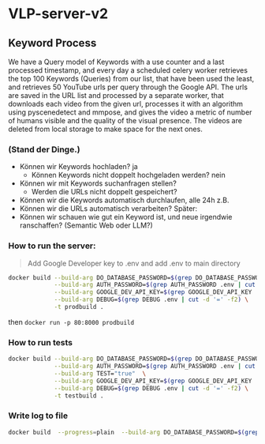 # VLP-server-v2

## Keyword Process

We have a Query model of Keywords with a use counter and a last processed timestamp, and every day a scheduled celery worker retrieves the top 100 Keywords (Queries) from our list, that have been used the least, and retrieves 50 YouTube urls per query through the Google API. The urls are saved in the URL list and processed by a separate worker, that downloads each video from the given url, processes it with an algorithm using pyscenedetect and mmpose, and gives the video a metric of number of humans visible and the quality of the visual presence. The videos are deleted from local storage to make space for the next ones.

### (Stand der Dinge.)

-   Können wir Keywords hochladen? ja
    -   Können Keywords nicht doppelt hochgeladen werden? nein
-   Können wir mit Keywords suchanfragen stellen?
    -   Werden die URLs nicht doppelt gespeichert?
-   Können wir die Keywords automatisch durchlaufen, alle 24h z.B.
-   Können wir die URLs automatisch verarbeiten?
    Später:
-   Können wir schauen wie gut ein Keyword ist, und neue irgendwie ranschaffen? (Semantic Web oder LLM?)

### How to run the server:

> Add Google Developer key to .env and add .env to main directory

```bash
docker build --build-arg DO_DATABASE_PASSWORD=$(grep DO_DATABASE_PASSWORD .env | cut -d '=' -f2) \
             --build-arg AUTH_PASSWORD=$(grep AUTH_PASSWORD .env | cut -d '=' -f2) \
             --build-arg GOOGLE_DEV_API_KEY=$(grep GOOGLE_DEV_API_KEY .env | cut -d '=' -f2) \
             --build-arg DEBUG=$(grep DEBUG .env | cut -d '=' -f2) \
             -t prodbuild .
```

then
`docker run -p 80:8000 prodbuild`

### How to run tests

```bash
docker build --build-arg DO_DATABASE_PASSWORD=$(grep DO_DATABASE_PASSWORD .env | cut -d '=' -f2) \
             --build-arg AUTH_PASSWORD=$(grep AUTH_PASSWORD .env | cut -d '=' -f2)  \
             --build-arg TEST="true"  \
             --build-arg GOOGLE_DEV_API_KEY=$(grep GOOGLE_DEV_API_KEY .env | cut -d '=' -f2) \
             --build-arg DEBUG=$(grep DEBUG .env | cut -d '=' -f2) \
             -t testbuild .
```




### Write log to file

```bash
docker build  --progress=plain  --build-arg DO_DATABASE_PASSWORD=$(grep DO_DATABASE_PASSWORD .env | cut -d '=' -f2)              --build-arg AUTH_PASSWORD=$(grep AUTH_PASSWORD .env | cut -d '=' -f2) --build-arg TEST="true"   --build-arg GOOGLE_DEV_API_KEY=$(grep GOOGLE_DEV_API_KEY .env | cut -d '=' -f2)     --build-arg DEBUG=$(grep DEBUG .env | cut -d '=' -f2)    -t    testbuild . >& build.log
```
